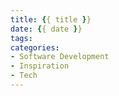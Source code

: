 ```yaml
---
title: {{ title }}
date: {{ date }}
tags:
categories:
- Software Development
- Inspiration
- Tech
---
```

